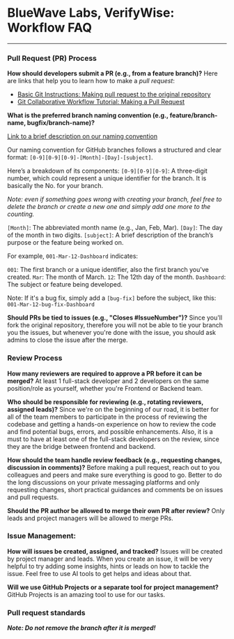 # BlueWave Labs, VerifyWise: Workflow FAQ

---

### Pull Request (PR) Process

**How should developers submit a PR (e.g., from a feature branch)?**
Here are links that help you to learn how to make a _pull request_:

- [Basic Git Instructions: Making pull request to the original repository](https://github.com/MuhammadKhalilzadeh/basic-git-instructions?tab=readme-ov-file#making-pull-request-to-the-original-repository)
- [Git Collaborative Workflow Tutorial: Making a Pull Request](https://github.com/ajhollid/bluewave_collaborative_git?tab=readme-ov-file#making-a-pull-request)

**What is the preferred branch naming convention (e.g., feature/branch-name, bugfix/branch-name)?**

[Link to a brief description on our naming convention](https://github.com/MuhammadKhalilzadeh/basic-git-instructions?tab=readme-ov-file#checking-out-and-creating-a-new-branch)

Our naming convention for GitHub branches follows a structured and clear format:
`[0-9][0-9][0-9]-[Month]-[Day]-[subject]`.

Here’s a breakdown of its components:
`[0-9][0-9][0-9]`: A three-digit number, which could represent a unique identifier for the branch. It is basically the No. for your branch.

_Note: even if something goes wrong with creating your branch, feel free to delete the branch or create a new one and simply add one more to the counting._

`[Month]`: The abbreviated month name (e.g., Jan, Feb, Mar).
`[Day]`: The day of the month in two digits.
`[subject]`: A brief description of the branch’s purpose or the feature being worked on.

For example, `001-Mar-12-Dashboard` indicates:

`001`: The first branch or a unique identifier, also the first branch you've created.
`Mar`: The month of March.
`12`: The 12th day of the month.
`Dashboard`: The subject or feature being developed.

Note: If it's a bug fix, simply add a `[bug-fix]` before the subject, like this:
`001-Mar-12-bug-fix-Dashboard`

**Should PRs be tied to issues (e.g., "Closes #IssueNumber")?**
Since you'll fork the original repository, therefore you will not be able to tie your branch you the issues, but whenever you're done with the issue, you should ask admins to close the issue after the merge.

### Review Process

**How many reviewers are required to approve a PR before it can be merged?**
At least 1 full-stack developer and 2 developers on the same position/role as yourself, whether you're Frontend or Backend team.

**Who should be responsible for reviewing (e.g., rotating reviewers, assigned leads)?**
Since we're on the beginning of our road, it is better for all of the team members to participate in the process of reviewing the codebase and getting a hands-on experience on how to review the code and find potential bugs, errors, and possible enhancements. Also, it is a must to have at least one of the full-stack developers on the review, since they are the bridge between frontend and backend.

**How should the team handle review feedback (e.g., requesting changes, discussion in comments)?**
Before making a pull request, reach out to you colleagues and peers and make sure everything is good to go. Better to do the long discussions on your private messaging platforms and only requesting changes, short practical guidances and comments be on issues and pull requests.

**Should the PR author be allowed to merge their own PR after review?**
Only leads and project managers will be allowed to merge PRs.

### Issue Management:

**How will issues be created, assigned, and tracked?**
Issues will be created by project manager and leads. When you create an issue, it will be very helpful to try adding some insights, hints or leads on how to tackle the issue. Feel free to use AI tools to get helps and ideas about that.

**Will we use GitHub Projects or a separate tool for project management?**
GitHub Projects is an amazing tool to use for our tasks.

### Pull request standards

**_Note: Do not remove the branch after it is merged!_**
